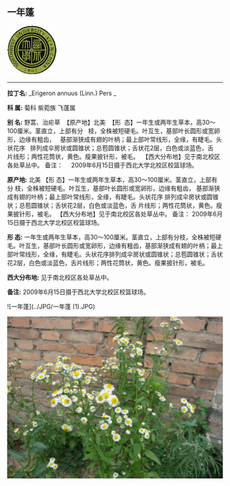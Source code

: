 ## 一年蓬

![西北大学校园网络植物志](../JPG/nwu.gif)

---

**拉丁名:**  _Erigeron annuus (Linn.) Pers _

**科 属:** 菊科 紫菀族 飞蓬属

**别 名:** 野蒿、治疟草
 【原产地】北美
 【形  态】一年生或两年生草本，高30～100厘米。茎直立，上部有分
  枝，全株被短硬毛。叶互生，基部叶长圆形或宽卵形，边缘有粗齿，
  基部渐狭成有翅的叶柄；最上部叶常线形，全缘，有睫毛。头状花序
  排列成伞房状或圆锥状；总苞圆锥状；舌状花2层，白色或淡蓝色，舌
  片线形；两性花筒状，黄色。瘦果披针形，被毛。
 【西大分布地】见于南北校区各处草丛中。
备注：
    2009年6月15日摄于西北大学北校区校篮球场。


**原产地:** 北美
【形 态】一年生或两年生草本，高30～100厘米。茎直立，上部有分
 枝，全株被短硬毛。叶互生，基部叶长圆形或宽卵形，边缘有粗齿，
 基部渐狭成有翅的叶柄；最上部叶常线形，全缘，有睫毛。头状花序
 排列成伞房状或圆锥状；总苞圆锥状；舌状花2层，白色或淡蓝色，舌
 片线形；两性花筒状，黄色。瘦果披针形，被毛。
【西大分布地】见于南北校区各处草丛中。
备注：
 2009年6月15日摄于西北大学北校区校篮球场。


**形  态:** 一年生或两年生草本，高30～100厘米。茎直立，上部有分枝，全株被短硬毛。叶互生，基部叶长圆形或宽卵形，边缘有粗齿，基部渐狭成有翅的叶柄；最上部叶常线形，全缘，有睫毛。头状花序排列成伞房状或圆锥状；总苞圆锥状；舌状花2层，白色或淡蓝色，舌片线形；两性花筒状，黄色。瘦果披针形，被毛。

**西大分布地:** 见于南北校区各处草丛中。

**备注:** 2009年6月15日摄于西北大学北校区校篮球场。

![一年蓬](../JPG/一年蓬 (1).JPG) 

![一年蓬](../JPG/一年蓬.JPG) 

